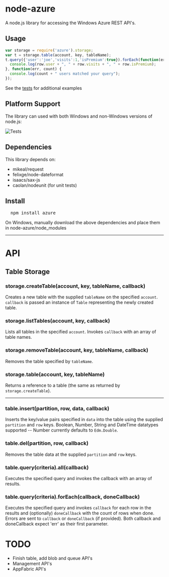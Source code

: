 # node-azure
A node.js library for accessing the Windows Azure REST API's.

## Usage

```javascript
var storage = require('azure').storage;
var t = storage.table(account, key, tableName);
t.query({'user':'joe','visits':1,'isPremium':true}).forEach(function(err,row) {
  console.log(row.user + ", " + row.visits + ", " + row.isPremium);
}, function(err, count) {
  console.log(count + " users matched your query");
});
```

See the [tests](node-azure/tree/master/test) for additional examples

## Platform Support

The library can used with both Windows and non-Windows versions of node.js:

![Tests](https://img.skitch.com/20110904-8fdbnpfe8dj36f55a8462mdc8p.jpg)

## Dependencies

This library depends on:

* mikeal/request
* felixge/node-dateformat
* isaacs/sax-js
* caolan/nodeunit (for unit tests)

## Install

<pre>
  npm install azure
</pre>

On Windows, manually download the above dependencies and place them in node-azure/node_modules

***

# API

## Table Storage

### storage.createTable(account, key, tableName, callback)

Creates a new table with the supplied `tableName` on the specified `account`.  `callback` is passed an instance of `Table` representing the newly created table.

### storage.listTables(account, key, callback)

Lists all tables in the specified `account`.  Invokes `callback` with an array of table names.

### storage.removeTable(account, key, tableName, callback)

Removes the table specified by `tableName`.

### storage.table(account, key, tableName)

Returns a reference to a table (the same as returned by `storage.createTable`).

***

### table.insert(partition, row, data, callback)

Inserts the key/value pairs specified in `data` into the table using the supplied `partition` and `row` keys.  Boolean, Number, String and DateTime datatypes supported -- Number currently defaults to `Edm.Double`.

### table.del(partition, row, callback)

Removes the table data at the supplied `partition` and `row` keys.

### table.query(criteria).all(callback)

Executes the specified query and invokes the callback with an array of results.

### table.query(criteria).forEach(callback, doneCallback)

Executes the specified query and invokes `callback` for each row in the results and (optionally) `doneCallback` with the count of rows when done.  Errors are sent to `callback` or `doneCallback` (if provided).  Both callback and doneCallback expect 'err' as their first parameter.

# TODO

* Finish table, add blob and queue API's
* Management API's
* AppFabric API's
